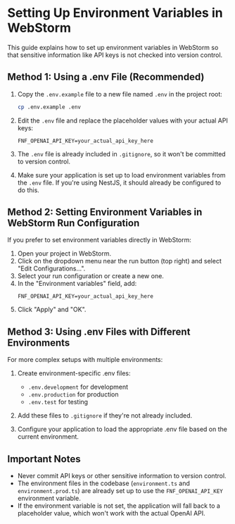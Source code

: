 # Setting Up Environment Variables in WebStorm

This guide explains how to set up environment variables in WebStorm so that sensitive information like API keys is not
checked into version control.

## Method 1: Using a .env File (Recommended)

1. Copy the `.env.example` file to a new file named `.env` in the project root:
   ```bash
   cp .env.example .env
   ```

2. Edit the `.env` file and replace the placeholder values with your actual API keys:
   ```
   FNF_OPENAI_API_KEY=your_actual_api_key_here
   ```

3. The `.env` file is already included in `.gitignore`, so it won't be committed to version control.

4. Make sure your application is set up to load environment variables from the `.env` file. If you're using NestJS, it
   should already be configured to do this.

## Method 2: Setting Environment Variables in WebStorm Run Configuration

If you prefer to set environment variables directly in WebStorm:

1. Open your project in WebStorm.
2. Click on the dropdown menu near the run button (top right) and select "Edit Configurations...".
3. Select your run configuration or create a new one.
4. In the "Environment variables" field, add:
   ```
   FNF_OPENAI_API_KEY=your_actual_api_key_here
   ```
5. Click "Apply" and "OK".

## Method 3: Using .env Files with Different Environments

For more complex setups with multiple environments:

1. Create environment-specific .env files:
    - `.env.development` for development
    - `.env.production` for production
    - `.env.test` for testing

2. Add these files to `.gitignore` if they're not already included.

3. Configure your application to load the appropriate .env file based on the current environment.

## Important Notes

- Never commit API keys or other sensitive information to version control.
- The environment files in the codebase (`environment.ts` and `environment.prod.ts`) are already set up to use the
  `FNF_OPENAI_API_KEY` environment variable.
- If the environment variable is not set, the application will fall back to a placeholder value, which won't work with
  the actual OpenAI API.
